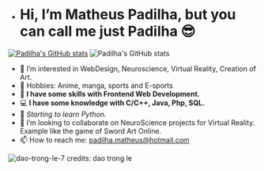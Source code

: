 - <h1> Hi, I’m Matheus Padilha, but you can call me just Padilha 😎 </h1>

[![Padilha's GitHub stats](https://github-readme-stats.vercel.app/api?username=padilha1)](https://github.com/Padilha1/github-readme-stats)
![Padilha's GitHub stats](https://github-readme-stats.vercel.app/api?username=padilha1&show_icons=true&theme=radical)        

- 👀 I’m interested in WebDesign, Neuroscience, Virtual Reality, Creation of Art.
- 🎨 Hobbies: Anime, manga, sports and E-sports 
- 🌱 **I have some skills with Frontend Web Development.**
- 💻 **I have some knowledge with C/C++, Java, Php, SQL.**
- 🐍 *Starting to learn Python.*
- 💞️ I’m looking to collaborate on NeuroScience projects for Virtual Reality. Example like the game of Sword Art Online.
- 📫 How to reach me: padilha.matheus@hotmail.com 



![dao-trong-le-7](https://user-images.githubusercontent.com/82119551/150678716-ca994980-3ab9-4995-b5cf-2372dc345bbe.jpg)
credits: dao trong le

